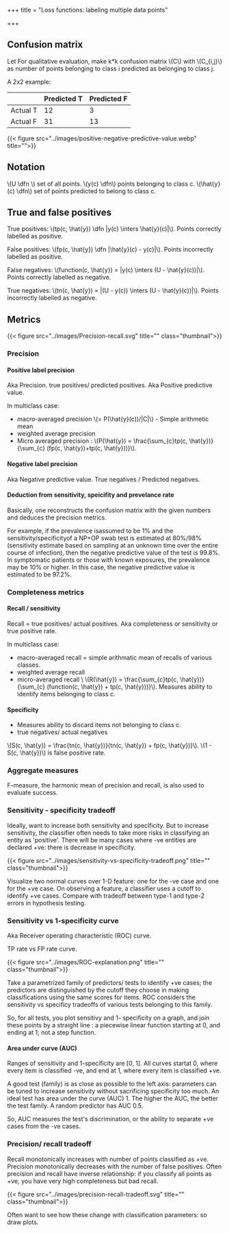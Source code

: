 +++
title = "Loss functions: labeling multiple data points"

+++
## Confusion matrix
Let  For qualitative evaluation, make k*k confusion matrix \\(C\\) with \\(C_{i,j}\\) as number of points belonging to class i predicted as belonging to class j.

A 2x2 example:

|          | Predicted T | Predicted F |
|----------|-------------|-------------|
| Actual T | 12          | 3           |
| Actual F | 31          | 13          |

{{< figure src="../images/positive-negative-predictive-value.webp" title="">}}

## Notation
\\(U \dfn \\) set of all points. \\(y(c) \dfn\\) points belonging to class c. \\(\hat{y}(c) \dfn\\) set of points predicted to belong to class c.

## True and false positives
True positives: \\(tp(c, \hat{y}) \dfn |y(c) \inters \hat{y}(c)|\\). Points correctly labelled as positive.

False positives: \\(fp(c, \hat{y}) \dfn |\hat{y}(c) - y(c)|\\). Points incorrectly labelled as positive.

False negatives: \\(function(c, \hat{y}) = |y(c) \inters (U - \hat{y}(c))|\\).  Points correctly labelled as negative.

True negatives: \\(tn(c, \hat{y}) = |(U - y(c)) \inters (U - \hat{y}(c))|\\).  Points incorrectly labelled as negative.

## Metrics

{{< figure src="../images/Precision-recall.svg" title="" class="thumbnail">}}

### Precision
#### Positive label precision
Aka Precision. true positives/ predicted positives. Aka Positive predictive value.

In multiclass case: 

- macro-averaged precision \\(= P(\hat{y}(c))/|C|\\) - Simple arithmetic mean
- weighted average precision
- Micro averaged precision : \\(P(\hat{y}) = \frac{\sum_{c}tp(c, \hat{y})}{\sum_{c} (fp(c, \hat{y})+tp(c, \hat{y}))}\\).

#### Negative label precision
Aka Negative predictive value. True negatives / Predicted negatives.

#### Deduction from sensitivity, speicifity and prevelance rate
Basically, one reconstructs the confusion matrix with the given numbers and deduces the precision metrics.

For example, if the prevalence isassumed to be 1% and the sensitivity/specificityof a NP+OP swab test is estimated at 80%/98%(sensitivity  estimate  based  on  sampling  at  an  unknown  time  over  the  entire  course  of infection), then the negative predictive value of the test is 99.8%. In symptomatic patients or those with known exposures, the prevalence may be 10% or higher.  In this case, the negative predictive value is estimated to be 97.2%.

### Completeness metrics
#### Recall / sensitivity
Recall = true positives/ actual positives. Aka completeness or sensitivity or true positive rate.

In multiclass case:

- macro-averaged recall = simple arithmatic mean of recalls of various classes.
- weighted average recall
- micro-averaged recall \\ \\(R(\hat{y}) = \frac{\sum_{c}tp(c, \hat{y})}{\sum_{c} (function(c, \hat{y}) + tp(c, \hat{y}))}\\). Measures ability to identify items belonging to class c.

#### Specificity
- Measures ability to discard items not belonging to class c.
- true negatives/ actual negatives
  
\\(S(c, \hat{y}) = \frac{tn(c, \hat{y})}{tn(c, \hat{y}) + fp(c, \hat{y})}\\). \\(1 - S(c, \hat{y})\\) is false positive rate.

### Aggregate measures
F-measure, the harmonic mean of precision and recall, is also used to evaluate success.


### Sensitivity - specificity tradeoff
Ideally, want to increase both sensitivity and specificity. But to increase sensitivity, the classifier often needs to take more risks in classifying an entity as 'positive'. There will be many cases where -ve entities are declared +ve: there is decrease in specificity.

{{< figure src="../images/sensitivity-vs-specificity-tradeoff.png" title="" class="thumbnail">}}


Visualize two normal curves over 1-D feature: one for the -ve case and one for the +ve case. On observing a feature, a classifier uses a cutoff to identify +ve cases. Compare with tradeoff between type-1 and type-2 errors in hypothesis testing.

### Sensitivity vs 1-specificity curve
Aka Receiver operating characteristic (ROC) curve. 

TP rate vs FP rate curve.

{{< figure src="../images/ROC-explanation.png" title="" class="thumbnail">}}


Take a parametrized family of predictors/ tests to identify +ve cases; the predictors are distinguished by the cutoff they choose in making classifications using the same scores for items. ROC considers the sensitivity vs specificy tradeoffs of various tests belonging to this family.

So, for all tests, you plot sensitivy and 1- specificity on a graph, and join these points by a straight line : a piecewise linear function starting at 0, and ending at 1; not a step function.

#### Area under curve (AUC)
Ranges of sensitivity and 1-specificity are [0, 1]. All curves startat 0, where every item is classified -ve, and end at 1, where every item is classified +ve.

A good test (family) is as close as possible to the left axis: parameters can be tuned to increase sensitivity without sacrificing specificity too much. An ideal test has area under the curve (AUC) 1. The higher the AUC, the better the test family. A random predictor has AUC 0.5.

So, AUC measures the test's discrimination, or the ability to separate +ve cases from the -ve cases.

### Precision/ recall tradeoff
Recall monotonically increases with number of points classified as +ve. Precision monotonically decreases with the number of false positives. Often precision and recall have inverse relationship: if you classify all points as +ve, you have very high completeness but bad recall.

{{< figure src="../images/precision-recall-tradeoff.svg" title="" class="thumbnail">}}


Often want to see how these change with classification parameters: so draw plots.
